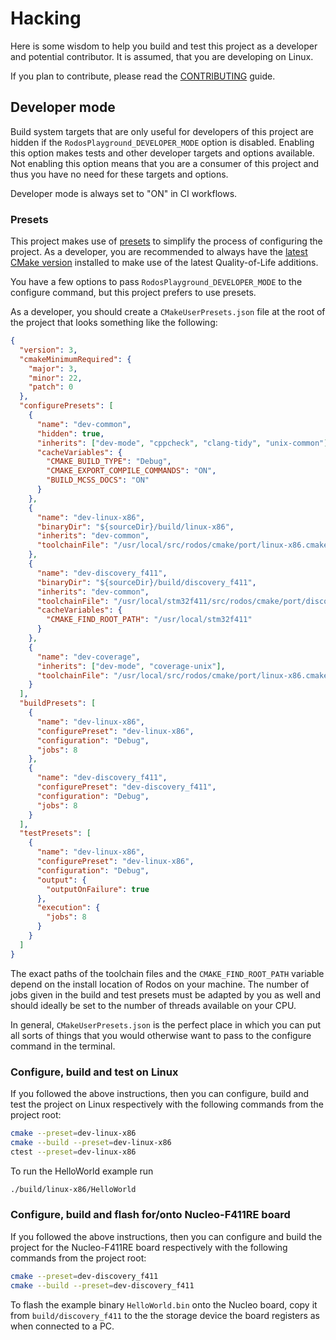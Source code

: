 # Hacking

Here is some wisdom to help you build and test this project as a developer and potential
contributor. It is assumed, that you are developing on Linux.

If you plan to contribute, please read the [CONTRIBUTING](CONTRIBUTING.md) guide.

## Developer mode

Build system targets that are only useful for developers of this project are hidden if the
`RodosPlayground_DEVELOPER_MODE` option is disabled. Enabling this option makes tests and other
developer targets and options available. Not enabling this option means that you are a consumer of
this project and thus you have no need for these targets and options.

Developer mode is always set to "ON" in CI workflows.

### Presets

This project makes use of [presets][1] to simplify the process of configuring the project. As a
developer, you are recommended to always have the [latest CMake version][2] installed to make use of
the latest Quality-of-Life additions.

You have a few options to pass `RodosPlayground_DEVELOPER_MODE` to the configure command, but this
project prefers to use presets.

As a developer, you should create a `CMakeUserPresets.json` file at the root of the project that
looks something like the following:

```json
{
  "version": 3,
  "cmakeMinimumRequired": {
    "major": 3,
    "minor": 22,
    "patch": 0
  },
  "configurePresets": [
    {
      "name": "dev-common",
      "hidden": true,
      "inherits": ["dev-mode", "cppcheck", "clang-tidy", "unix-common"],
      "cacheVariables": {
        "CMAKE_BUILD_TYPE": "Debug",
        "CMAKE_EXPORT_COMPILE_COMMANDS": "ON",
        "BUILD_MCSS_DOCS": "ON"
      }
    },
    {
      "name": "dev-linux-x86",
      "binaryDir": "${sourceDir}/build/linux-x86",
      "inherits": "dev-common",
      "toolchainFile": "/usr/local/src/rodos/cmake/port/linux-x86.cmake"
    },
    {
      "name": "dev-discovery_f411",
      "binaryDir": "${sourceDir}/build/discovery_f411",
      "inherits": "dev-common",
      "toolchainFile": "/usr/local/stm32f411/src/rodos/cmake/port/discovery_f411.cmake",
      "cacheVariables": {
        "CMAKE_FIND_ROOT_PATH": "/usr/local/stm32f411"
      }
    },
    {
      "name": "dev-coverage",
      "inherits": ["dev-mode", "coverage-unix"],
      "toolchainFile": "/usr/local/src/rodos/cmake/port/linux-x86.cmake"
    }
  ],
  "buildPresets": [
    {
      "name": "dev-linux-x86",
      "configurePreset": "dev-linux-x86",
      "configuration": "Debug",
      "jobs": 8
    },
    {
      "name": "dev-discovery_f411",
      "configurePreset": "dev-discovery_f411",
      "configuration": "Debug",
      "jobs": 8
    }
  ],
  "testPresets": [
    {
      "name": "dev-linux-x86",
      "configurePreset": "dev-linux-x86",
      "configuration": "Debug",
      "output": {
        "outputOnFailure": true
      },
      "execution": {
        "jobs": 8
      }
    }
  ]
}

```

The exact paths of the toolchain files and the `CMAKE_FIND_ROOT_PATH` variable depend on the install
location of Rodos on your machine. The number of jobs given in the build and test presets must be
adapted by you as well and should ideally be set to the number of threads available on your CPU.

In general, `CMakeUserPresets.json` is the perfect place in which you can put all sorts of things
that you would otherwise want to pass to the configure command in the terminal.

### Configure, build and test on Linux

If you followed the above instructions, then you can configure, build and test the project on
Linux respectively with the following commands from the project root:

```sh
cmake --preset=dev-linux-x86
cmake --build --preset=dev-linux-x86
ctest --preset=dev-linux-x86
```

To run the HelloWorld example run

```sh
./build/linux-x86/HelloWorld
```

### Configure, build and flash for/onto Nucleo-F411RE board

If you followed the above instructions, then you can configure and build the project for the
Nucleo-F411RE board respectively with the following commands from the project root:

```sh
cmake --preset=dev-discovery_f411
cmake --build --preset=dev-discovery_f411
```

To flash the example binary `HelloWorld.bin` onto the Nucleo board, copy it from
`build/discovery_f411` to the the storage device the board registers as when connected to a PC.

[1]: https://cmake.org/cmake/help/latest/manual/cmake-presets.7.html
[2]: https://cmake.org/download/
